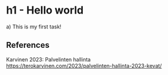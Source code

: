 # h1 - Hello world

a) This is my first task!

## References

Karvinen 2023: Palvelinten hallinta https://terokarvinen.com/2023/palvelinten-hallinta-2023-kevat/
